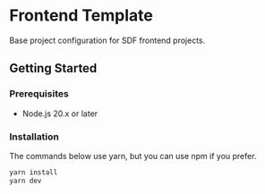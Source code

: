 # Frontend Template

Base project configuration for SDF frontend projects.

## Getting Started

### Prerequisites

- Node.js 20.x or later

### Installation

The commands below use yarn, but you can use npm if you prefer.

```bash
yarn install
yarn dev
```
